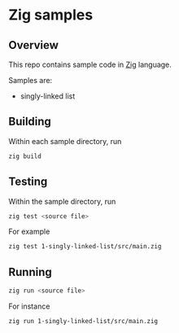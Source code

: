 # Zig samples

## Overview

This repo contains sample code in [Zig](https://ziglang.org/) language.

Samples are:

* singly-linked list

## Building

Within each sample directory, run

```bash
zig build
```

## Testing

Within the sample directory, run

```bash
zig test <source file>
```

For example

```bash
zig test 1-singly-linked-list/src/main.zig
```

## Running

```bash
zig run <source file>
```

For instance

```bash
zig run 1-singly-linked-list/src/main.zig
```
